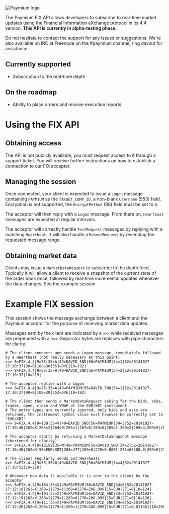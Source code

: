 ![Paymium logo](https://raw.githubusercontent.com/Paymium/api-documentation/master/logo.png)

The Paymium FIX API allows developers to subscribe to real-time market updates using the Financial Information eXchange protocol in its 4.4 version. **This API is currently in alpha-testing phase.**

Do not hesitate to contact the support for any issues or suggestions. We're also available on IRC at Freenode on the #paymium channel, ring davout for assistance.

## Currently supported
 - Subscription to the real-time depth

## On the roadmap
 - Ability to place orders and receive execution reports
 
# Using the FIX API

## Obtaining access
The API is not publicly available, you must request access to it through a support ticket. You will receive further instructions on how to establish a connection to our FIX acceptor.

## Managing the session
Once connected, your client is expected to issue a `Logon` message containing `PAYMIUM` as the `TARGET_COMP_ID`, a non-blank `Username` (553) field. Encryption is not supported, the `EncryptMethod` (98) field must be set to `0`.

The acceptor will then reply with a `Logon` message. From there on, `Heartbeat` messages are expected at regular intervals.

The acceptor will correctly handle `TestRequest` messages by replying with a matching `Heartbeat`. It will also handle a `ResendRequest` by resending the requested message range.

## Obtaining market data

Clients may issue a `MarketDataRequest` to subscribe to the depth feed. Typically it will allow a client to receive a snapshot of the current state of the order book once, followed by real-time incremental updates whenever the data changes. See the example session.


# Example FIX session
This session shows the message exchange between a client and the Paymium acceptor for the purpose of receiving market data updates.

Messages sent by the client are indicated by a `>>>` while received messages are prepended with a `<<<`. Separator bytes are replaces with pipe characters for clarity.

````
# The client connects and sends a Logon message, immediately followed by a Heartbeat (not really necessary at this point)
>>> 8=FIX.4.4|9=75|35=A|49=DAVID_SND|56=PAYMIUM|34=1|52=20141027-17:10:37|98=0|108=30|553=DVE|10=192|
>>> 8=FIX.4.4|9=55|35=0|49=DAVID_SND|56=PAYMIUM|34=2|52=20141027-17:10:37|10=219|

# The acceptor replies with a Logon
<<< 8=FIX.4.4|9=75|35=A|49=PAYMIUM|56=DAVID_SND|34=1|52=20141027-17:10:37|98=0|108=30|553=DVE|10=192|

# The client then sends a MarketDataRequest asking for the bids, asks, trades, open, close and VWAP of the EUR/XBT instrument
# The entry types are currently ignored, only bids and asks are returned, the instrument symbol value must however be correctly set to 'EUR/XBT'
>>> 8=FIX.4.4|9=138|35=V|49=DAVID_SND|56=PAYMIUM|34=3|52=20141027-17:10:40|262=X|263=2|264=0|265=1|267=6|269=0|269=1|269=2|269=4|269=5|269=9|146=1|55=EUR/XBT|10=188|

# The acceptor starts by returning a MarketDataSnapshot message (shortened for clarity)
<<< 8=FIX.4.4|9=13159|35=W|49=PAYMIUM|56=DAVID_SND|34=2|52=20141027-17:10:40|262=X|55=EUR/XBT|268=477|269=0|270=0.0001|271=65300.0|269=0|270=0.001|271=1000.0|269=0|270=0.01|271=100.0|269=0|270=0.1|271=1010.0|269=0|270=1.0|271=101.002308|269=0|270=2.94|271=1.0|269=0|270=5.0|271=0.01|270=1000000.0|271=0.2|10=171|

# The client regularly sends out Hearbeats
>>> 8=FIX.4.4|9=55|35=0|49=DAVID_SND|56=PAYMIUM|34=4|52=20141027-17:10:52|10=218|

# Whenever new data is available it is sent to the client by the acceptor
<<< 8=FIX.4.4|9=104|35=X|49=PAYMIUM|56=DAVID_SND|34=6|52=20141027-17:12:18|262=X|268=1|279=1|269=0|270=288.999|15=EUR|271=0|10=124|
<<< 8=FIX.4.4|9=104|35=X|49=PAYMIUM|56=DAVID_SND|34=7|52=20141027-17:12:19|262=X|268=1|279=1|269=0|270=288.999|15=EUR|271=0|10=126|
<<< 8=FIX.4.4|9=111|35=X|49=PAYMIUM|56=DAVID_SND|34=8|52=20141027-17:12:20|262=X|268=1|279=1|269=1|270=288.999|15=EUR|271=0.011361|10=208|
````
